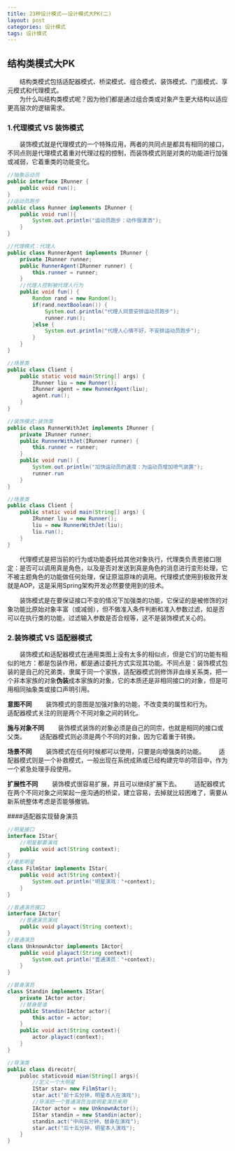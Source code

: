 ```yaml
---
title: 23种设计模式——设计模式大PK(二)
layout: post
categories: 设计模式
tags: 设计模式
---
```

## 结构类模式大PK
&emsp;&emsp;结构类模式包括适配器模式、桥梁模式、组合模式、装饰模式、门面模式、享元模式和代理模式。
<br>
&emsp;&emsp;为什么叫结构类模式呢？因为他们都是通过组合类或对象产生更大结构以适应更高层次的逻辑需求。

### 1.代理模式 VS 装饰模式
&emsp;&emsp;装饰模式就是代理模式的一个特殊应用，两者的共同点是都具有相同的接口，不同点则是代理模式着重对代理过程的控制，而装饰模式则是对类的功能进行加强或减弱，它着重类的功能变化。
```java
//抽象运动员
public interface IRunner {
	public void run();
}
//运动员跑步
public class Runner implements IRunner {
	public void run(){
		System.out.println("运动员跑步：动作很潇洒");
	}
}
```
```java
//代理模式：代理人
public class RunnerAgent implements IRunner {
	private IRunner runner;
	public RunnerAgent(IRunner runner) {
		this.runner = runner;
	}
	//代理人控制被代理人行为
	public void fun() {
		Random rand = new Random();
		if(rand.nextBoolean()) {
			System.out.println("代理人同意安排运动员跑步");
			runner.run();
		}else {
			System.out.println("代理人心情不好，不安排运动员跑步");
		}
	}
}

//场景类
public class Client {
	public static void main(String[] args) {
		IRunner liu = new Runner();
		IRunner agent = new RunnerAgent(liu);
		agent.run();
	}
}
```
```java
//装饰模式:装饰类
public class RunnerWithJet implements IRunner {
	private IRunner runner;
	public RunnerWithJet(IRunner runner) {
		this.runner = runner;
	}
	public void run() {
		System.out.println("加快运动员的速度：为运动员增加喷气装置");
		runner.run
	}
}

//场景类
public class Client {
	public static void main(String[] args) {
		IRunner liu = new Runner();
		liu = new RunnerWithJet(liu);
		liu.run();
	}
}
```
&emsp;&emsp;代理模式是把当前的行为或功能委托给其他对象执行，代理类负责恩接口限定：是否可以调用真是角色，以及是否对发送到真是角色的消息进行变形处理，它不被主题角色的功能做任何处理，保证原滋原味的调用。代理模式使用到极致开发就是AOP，这是采用Spring架构开发必然要使用到的技术。

&emsp;&emsp;装饰模式是在要保证接口不变的情况下加强类的功能，它保证的是被修饰的对象功能比原始对象丰富（或减弱），但不做准入条件判断和准入参数过滤，如是否可以在执行类的功能，过滤输入参数是否合规等，这不是装饰模式关心的。

### 2.装饰模式 VS 适配器模式
&emsp;&emsp;装饰模式和适配器模式在通用类图上没有太多的相似点，但是它们的功能有相似的地方：都是包装作用，都是通过委托方式实现其功能。不同点是：装饰模式包装的是自己的兄弟类，隶属于同一个家族，适配器模式则修饰非血缘关系类，把一个非本家族的对象**伪装**成本家族的对象，它的本质还是非相同接口的对象，但是可用相同抽象类或接口声明引用。

**意图不同**
&emsp;&emsp;装饰模式的意图是加强对象的功能，不改变类的属性和行为。
&emsp;&emsp;适配器模式关注的则是两个不同对象之间的转化。

**施与对象不同**
&emsp;&emsp;装饰模式装饰的对象必须是自己的同宗，也就是相同的接口或父类。
&emsp;&emsp;适配器模式则必须是两个不同的对象，因为它着重于转换。

**场景不同**
&emsp;&emsp;装饰模式在任何时候都可以使用，只要是向增强类的功能。
&emsp;&emsp;适配器模式则是一个补救模式，一般出现在系统成熟或已经构建完毕的项目中，作为一个紧急处理手段使用。

**扩展性不同**
&emsp;&emsp;装饰模式很容易扩展，并且可以继续扩展下去。
&emsp;&emsp;适配器模式在两个不同对象之间架起一座沟通的桥梁，建立容易，去掉就比较困难了，需要从新系统整体考虑是否能够撤销。

####适配器实现替身演员
```java
//明星接口
interface IStar{
	//明星都要演戏
	public void act(String context);
}
//电影明星
class FilmStar implements IStar{
	public void act(String context){
		System.out.println("明星演戏："+context);
	}
}

//普通演员接口
interface IActor{
	//普通演员演戏
	public void playact(String context);
}
//普通演员
class UnknownActor implements IActor{
	public void playact(String context){
		System.out.println("普通演员："+context);
	}
}

//替身演员
class Standin implements IStar{
	private IActor actor;
	//替身是谁
	public Standin(IActor actor){
		this.actor = actor;
	}
	public void act(String context){
		actor.playact(context);
	}
}

//导演类
public class direcotr{
	publoc staticvoid mian(String[] args){
		//定义一个大明星
		IStar star= new FilmStar();
		star.act("前十五分钟，明星本人在演戏");
		//导演把一个普通演员当做明星演员来用
		IActor actor = new UnknownActor();
		IStar standin = new Standin(actor);
		standin.act("中间五分钟，替身在演戏");
		star.act("后十五分钟，明星本人演戏");
	}
}
```